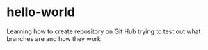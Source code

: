 # hello-world
Learning how to create repository on Git Hub
trying to test out what branches are and how they work
